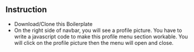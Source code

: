 ## Instruction

 - Download/Clone this Boilerplate
 - On the right side of navbar, you will see a profile picture. You have to write a javascript code to make this profile menu section workable. You will click on the profile picture then the menu will open and close.
